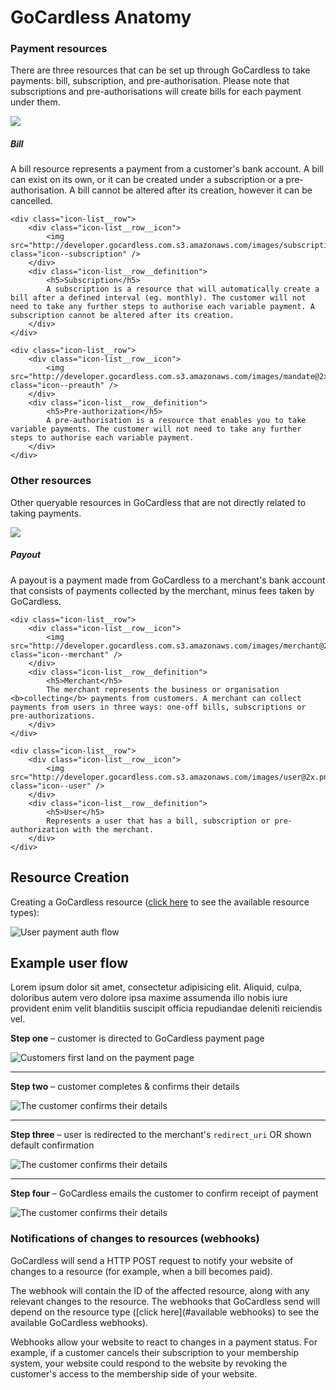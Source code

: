 # GoCardless Anatomy

### <a name="resource-types"></a> Payment resources
There are three resources that can be set up through GoCardless to take payments: bill, subscription, and pre-authorisation. Please note that subscriptions and pre-authorisations will create bills for each payment under them.

<div class="icon-list">
    <div class="icon-list__row">
        <div class="icon-list__row__icon">
            <img src="http://developer.gocardless.com.s3.amazonaws.com/images/bill@2x.png" class="icon--bill" />
        </div>
        <div class="icon-list__row__definition">
            <h5>Bill</h5>
            A bill resource represents a payment from a customer's bank account. A bill can exist on its own, or it can be created under a subscription or a pre-authorisation. A bill cannot be altered after its creation, however it can be cancelled.
        </div>
    </div>

    <div class="icon-list__row">
        <div class="icon-list__row__icon">
            <img src="http://developer.gocardless.com.s3.amazonaws.com/images/subscription@2x.png" class="icon--subscription" />
        </div>
        <div class="icon-list__row__definition">
            <h5>Subscription</h5>
            A subscription is a resource that will automatically create a bill after a defined interval (eg. monthly). The customer will not need to take any further steps to authorise each variable payment. A subscription cannot be altered after its creation.
        </div>
    </div>

    <div class="icon-list__row">
        <div class="icon-list__row__icon">
            <img src="http://developer.gocardless.com.s3.amazonaws.com/images/mandate@2x.png" class="icon--preauth" />
        </div>
        <div class="icon-list__row__definition">
            <h5>Pre-authorization</h5>
            A pre-authorisation is a resource that enables you to take variable payments. The customer will not need to take any further steps to authorise each variable payment.
        </div>
    </div>
</div>

### <a name="resource-types"></a> Other resources
Other queryable resources in GoCardless that are not directly related to taking payments.

<div class="icon-list">
    <div class="icon-list__row">
        <div class="icon-list__row__icon">
            <img src="http://developer.gocardless.com.s3.amazonaws.com/images/payout@2x.png" class="icon--payout" />
        </div>
        <div class="icon-list__row__definition">
            <h5>Payout</h5>
            A payout is a payment made from GoCardless to a merchant's bank account that consists of payments collected by the merchant, minus fees taken by GoCardless.
        </div>
    </div>

    <div class="icon-list__row">
        <div class="icon-list__row__icon">
            <img src="http://developer.gocardless.com.s3.amazonaws.com/images/merchant@2x.png" class="icon--merchant" />
        </div>
        <div class="icon-list__row__definition">
            <h5>Merchant</h5>
            The merchant represents the business or organisation <b>collecting</b> payments from customers. A merchant can collect payments from users in three ways: one-off bills, subscriptions or pre-authorizations.
        </div>
    </div>

    <div class="icon-list__row">
        <div class="icon-list__row__icon">
            <img src="http://developer.gocardless.com.s3.amazonaws.com/images/user@2x.png" class="icon--user" />
        </div>
        <div class="icon-list__row__definition">
            <h5>User</h5>
            Represents a user that has a bill, subscription or pre-authorization with the merchant.
        </div>
    </div>
</div>


## <a name="resource-creation"></a>Resource Creation
Creating a GoCardless resource ([click here](#resource-types) to see the available resource types):

![User payment auth flow](http://developer.gocardless.com.s3.amazonaws.com/images/user-auth-flow@2x.png)

## Example user flow

Lorem ipsum dolor sit amet, consectetur adipisicing elit. Aliquid, culpa, doloribus autem vero dolore ipsa maxime assumenda illo nobis iure provident enim velit blanditiis suscipit officia repudiandae deleniti reiciendis vel.

**Step one** – customer is directed to GoCardless payment page

![Customers first land on the payment page](http://developer.gocardless.com.s3.amazonaws.com/images/user-flow-1.png)

----

**Step two** – customer completes & confirms their details

![The customer confirms their details](http://developer.gocardless.com.s3.amazonaws.com/images/user-flow-2.png)

----

**Step three** – user is redirected to the merchant's `redirect_uri` OR shown default confirmation

![The customer confirms their details](http://developer.gocardless.com.s3.amazonaws.com/images/user-flow-4.png)

----

**Step four** – GoCardless emails the customer to confirm receipt of payment

![The customer confirms their details](http://developer.gocardless.com.s3.amazonaws.com/images/user-flow-3.png)


### <a name="webhook-notify"></a>Notifications of changes to resources (webhooks)
GoCardless will send a HTTP POST request to notify your website of changes to a resource (for example, when a bill becomes paid).

The webhook will contain the ID of the affected resource, along with any relevant changes to the resource. The webhooks that GoCardless send will depend on the resource type ([click here](#available webhooks) to see the available GoCardless webhooks).

Webhooks allow your website to react to changes in a payment status. For example, if a customer cancels their subscription to your membership system, your website could respond to the website by revoking the customer's access to the membership side of your website.

